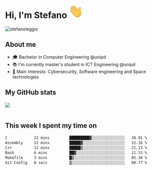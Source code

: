 # Hi, I'm Stefano <img src="https://raw.githubusercontent.com/stefanoleggio/stefanoleggio/main/images/wave.gif" width="45px">

<p align="left"> <img src="https://komarev.com/ghpvc/?username=stefanoleggio&label=Views&color=blue&style=plastic" alt="stefanoleggio" /></p>

## About me
- 🎓 Bachelor in Computer Engineering @unipd
- 📚 I'm currently master's student in ICT Engineering @unipd
- 🎯 Main interests: Cybersecurity, Software engineering and Space technologies


## My GitHub stats

<a href="https://github.com/anuraghazra/github-readme-stats" >
  <img align="center" src="https://github-readme-stats.vercel.app/api/top-langs/?username=stefanoleggio&langs_count=10&hide=jupyter%20notebook,html,blade&layout=compact&count_private=true&theme=swift" />
</a>
</br>
</br>

## This week I spent my time on


<!--START_SECTION:waka-->

```text
C            22 mins         █████████▓░░░░░░░░░░░░░░░   38.91 %
Assembly     12 mins         █████▓░░░░░░░░░░░░░░░░░░░   22.16 %
C++          12 mins         █████▒░░░░░░░░░░░░░░░░░░░   21.13 %
Bash         6 mins          ██▓░░░░░░░░░░░░░░░░░░░░░░   11.33 %
Makefile     3 mins          █▒░░░░░░░░░░░░░░░░░░░░░░░   05.30 %
Git Config   0 secs          ▒░░░░░░░░░░░░░░░░░░░░░░░░   00.77 %
```

<!--END_SECTION:waka-->
